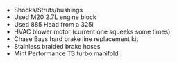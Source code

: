* Shocks/Struts/bushings
* Used M20 2.7L engine block
* Used 885 Head from a 325i
* HVAC blower motor (current one squeeks some times)
* Chase Bays hard brake line replacement kit
* Stainless braided brake hoses
* Mint Performance T3 turbo manifold
